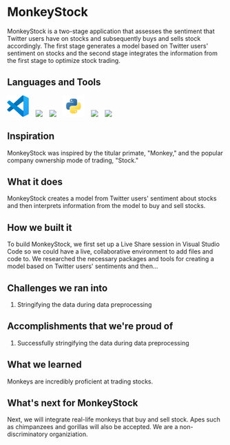 # MonkeyStock

MonkeyStock is a two-stage application that assesses the sentiment that Twitter users have on stocks and subsequently buys and sells stock accordingly. The first stage generates a model based on Twitter users' sentiment on stocks and the second stage integrates the information from the first stage to optimize stock trading.

## Languages and Tools

<div>
    <img width=50px src="https://raw.githubusercontent.com/github/explore/80688e429a7d4ef2fca1e82350fe8e3517d3494d/topics/visual-studio-code/visual-studio-code.png">&nbsp;&nbsp;&nbsp;
    <img width=50px src="https://ms-vsliveshare.gallerycdn.vsassets.io/extensions/ms-vsliveshare/vsliveshare-pack/0.4.0/1591125099437/Microsoft.VisualStudio.Services.Icons.Default">&nbsp;&nbsp;&nbsp;
    <img width=50px src="https://upload.wikimedia.org/wikipedia/commons/thumb/3/38/Jupyter_logo.svg/1200px-Jupyter_logo.svg.png">&nbsp;&nbsp;&nbsp;
    <img width=50px src="https://raw.githubusercontent.com/github/explore/80688e429a7d4ef2fca1e82350fe8e3517d3494d/topics/python/python.png">&nbsp;&nbsp;&nbsp;
    <img width=50px src="https://cdn.freebiesupply.com/logos/large/2x/vim-logo-png-transparent.png">&nbsp;&nbsp;&nbsp;
    <img width=50px src="https://upload.wikimedia.org/wikipedia/commons/thumb/5/5f/Windows_logo_-_2012.svg/2048px-Windows_logo_-_2012.svg.png">&nbsp;&nbsp;&nbsp;
</div>

## Inspiration
MonkeyStock was inspired by the titular primate, "Monkey," and the popular company ownership mode of trading, "Stock."

## What it does
MonkeyStock creates a model from Twitter users' sentiment about stocks and then interprets information from the model to buy and sell stocks.

## How we built it
To build MonkeyStock, we first set up a Live Share session in Visual Studio Code so we could have a live, collaborative environment to add files and code to. We researched the necessary packages and tools for creating a model based on Twitter users' sentiments and then...

## Challenges we ran into
1. Stringifying the data during data preprocessing

## Accomplishments that we're proud of
1. Successfully stringifying the data during data preprocessing 

## What we learned
Monkeys are incredibly proficient at trading stocks.

## What's next for MonkeyStock
Next, we will integrate real-life monkeys that buy and sell stock. Apes such as chimpanzees and gorillas will also be accepted. We are a non-discriminatory organiziation.
